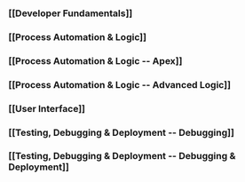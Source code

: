 
### [[Developer Fundamentals]]

### [[Process Automation & Logic]]
### [[Process Automation & Logic -- Apex]]
### [[Process Automation & Logic -- Advanced Logic]]
### [[User Interface]]
### [[Testing, Debugging & Deployment -- Debugging]]
### [[Testing, Debugging & Deployment -- Debugging & Deployment]]